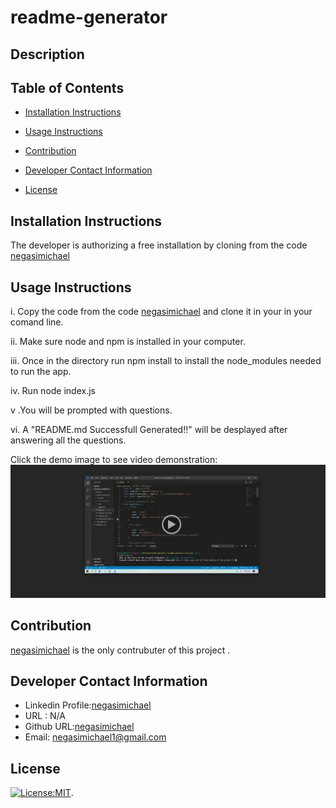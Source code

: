 # readme-generator

   ## Description
   
   ## Table of Contents
   * [Installation Instructions](#installation-instructions)
   
   * [Usage Instructions](#usage-instructions)
   
   * [Contribution](#contribution)
   
   * [Developer Contact Information](#Developer-Contact-Information)
     
  * [License](#license)

   ## Installation Instructions
   The developer is authorizing a free installation by cloning from the code [negasimichael](https://github.com/negasimichael/readme-generator)

   ## Usage Instructions
  i. Copy the code from the code [negasimichael](https://github.com/negasimichael/readme-generator) and clone it in your in your comand line.

  ii. Make sure node and npm is installed in your computer.

iii. Once in the directory run npm install to install the node_modules needed to run the app.

iv. Run node index.js

v .You will be prompted with questions.

vi. A "README.md Successfull Generated!!" will be desplayed after answering all the questions.

Click the demo image to see video demonstration:
  [![readme-generator](./Develop/utils/R1.png)](https://drive.google.com/file/d/1K6bXZaN1qq4avKgwp_sL_hT2jDhX2G0h/view?usp=sharing)

  
  ## Contribution
  [negasimichael](https://github.com/negasimichael/readme-generator) is the only contrubuter of this project .

   ## Developer Contact Information
  * Linkedin Profile:[negasimichael](https://www.linkedin.com/feed/)
  * URL : N/A
  * Github URL:[negasimichael](https://github.com/negasimichael/readme-generator)
  * Email: negasimichael1@gmail.com

   ## License
   [![License:MIT](https://img.shields.io/badge/License-MIT-yellow.svg)](https://opensource.org/licenses/MIT).

  